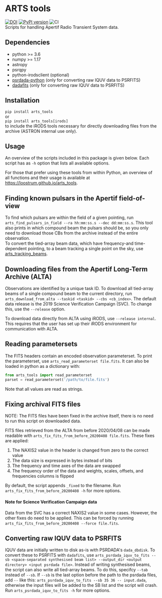 # ARTS tools
[![DOI](https://zenodo.org/badge/254329373.svg)](https://zenodo.org/badge/latestdoi/254329373)
[![PyPI version](https://badge.fury.io/py/arts-tools.svg)](https://badge.fury.io/py/arts-tools)
![CI](https://github.com/loostrum/arts_tools/workflows/CI/badge.svg)  
Scripts for handling Apertif Radio Transient System data.

## Dependencies
* python >= 3.6
* numpy >= 1.17
* astropy
* psrqpy
* python-irodsclient (optional)
* [psrdada-python](https://github.com/TRASAL/psrdada-python) (only for converting raw IQUV data to PSRFITS)
* [dadafits](https://github.com/TRASAL/dadafits) (only for converting raw IQUV data to PSRFITS)

## Installation
`pip install arts_tools`   
or   
`pip install arts_tools[irods]`   
to include the iRODS tools necessary for directly downloading files from the archive 
(ASTRON internal use only).

## Usage
An overview of the scripts included in this package is given below. Each script has as `-h` option that lists 
all available options.

For those that prefer using these tools from within Python, an overview of all functions and their usage is available
at https://loostrum.github.io/arts_tools.

## Finding known pulsars in the Apertif field-of-view
To find which pulsars are within the field of a given pointing, run 
`arts_find_pulsars_in_field --ra hh:mm:ss.s --dec dd:mm:ss.s`. This tool also prints in which 
compound beam the pulsars should be, so you only need to download those CBs from the archive instead of the
entire observation. \
To convert the tied-array beam data, which have frequency-and time-dependent pointing,
to a beam tracking a single point on the sky, use [arts_tracking_beams](https://github.com/loostrum/arts_tracking_beams). 


## Downloading files from the Apertif Long-Term Archive (ALTA)
Observations are identified by a unique task ID. To download all tied-array beams of a single compound beam to 
the current directory, run
`arts_download_from_alta --taskid <taskid> --cbs <cb_index>`. The default data release is the 2019 Science Verification 
Campaign (SVC). To change this, use the `--release` option. 

To download data directly from ALTA using iRODS, use `--release internal`. This requires that the user has set 
up their iRODS environment for communication with ALTA. 


## Reading parametersets
The FITS headers contain an encoded observation parameterset. To print the parameterset, use 
`arts_read_parameterset file.fits`. It can also be loaded in python as a dictionary with:
```python
from arts_tools import read_parameterset
parset = read_parameterset('/path/to/file.fits')
```
Note that all values are read as strings.

## Fixing archival FITS files
NOTE: The FITS files have been fixed in the archive itself, there is no need to run this script on downloaded data.

FITS files retrieved from the ALTA from before 2020/04/08 can be made readable with 
`arts_fix_fits_from_before_20200408 file.fits`. These fixes are applied:
1. The NAXIS2 value in the header is changed from zero to the correct value
2. The data size is expressed in bytes instead of bits
3. The frequency and time axes of the data are swapped
4. The frequency order of the data and weights, scales, offsets, and frequencies columns is flipped

By default, the script appends `_fixed` to the filename. Run `arts_fix_fits_from_before_20200408 -h` for more options.

#### Note for Science Verification Campaign data
Data from the SVC has a correct NAXIS2 value in some cases. However, the other fixes do need to be applied. 
This can be forced by running `arts_fix_fits_from_before_20200408 --force file.fits`.

## Converting raw IQUV data to PSRFITS
IQUV data are initially written to disk as-is with PSRDADA's `dada_dbdisk`. To convert these to PSRFITS with `dadafits`, 
use `arts_psrdada_iquv_to_fits --sb <space-separated synthesised beam list> --output_dir <output directory> <input psrdada file>`.
Instead of writing synthesised beams, the script can also write all tied-array beams. To do this, specifcy `--tab` instead 
of `--sb`. If `--sb` is the last option before the path to the psrdada files, add `--` like this: 
`arts_psrdada_iquv_to_fits --sb 35 36 -- input.dada`, otherwise the input files will be added to the SB list and the script will crash.
Run `arts_psrdada_iquv_to_fits -h` for more options.
